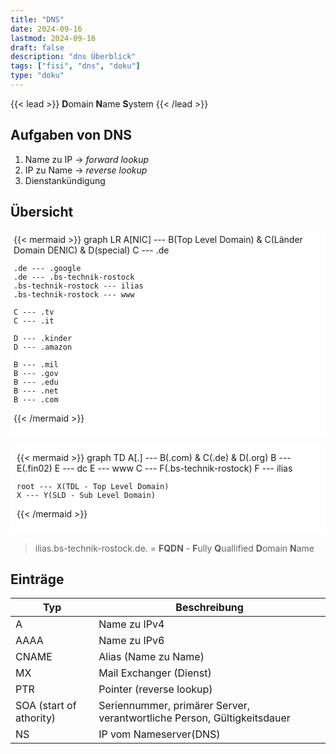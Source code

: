 ```yaml
---
title: "DNS"
date: 2024-09-16
lastmod: 2024-09-16
draft: false
description: "dns Überblick"
tags: ["fisi", "dns", "doku"]
type: "doku"
---
```


{{< lead >}}
**D**omain **N**ame **S**ystem
{{< /lead >}}

## Aufgaben von DNS

1. Name zu IP -> *forward lookup*
2. IP zu Name -> *reverse lookup*
3. Dienstankündigung

## Übersicht

<div style="background-color:white; padding: 5px">
{{< mermaid >}}
graph LR
	A[NIC] --- B(Top Level Domain) & C(Länder Domain DENIC) & D(special)
	C --- .de

	.de --- .google
	.de --- .bs-technik-rostock
	.bs-technik-rostock --- ilias
	.bs-technik-rostock --- www

	C --- .tv
	C --- .it

	D --- .kinder
	D --- .amazon

	B --- .mil
	B --- .gov
	B --- .edu
	B --- .net
	B --- .com
{{< /mermaid >}}
</div>

<br>

<div style="background-color:white; padding: 10px">
{{< mermaid >}}
graph TD
    A[.] --- B(.com) & C(.de) & D(.org)
	B --- E(.fin02)
	E --- dc
	E --- www
	C --- F(.bs-technik-rostock)
	F --- ilias
	
	
	root --- X(TDL - Top Level Domain)
	X --- Y(SLD - Sub Level Domain) 
{{< /mermaid >}}
</div>

> ilias.bs-technik-rostock.de. = **FQDN** - **F**ully **Q**uallified **D**omain **N**ame 

## Einträge

| Typ                     | Beschreibung                                                            |
| ----------------------- | ----------------------------------------------------------------------- |
| A                       | Name zu IPv4                                                            |
| AAAA                    | Name zu IPv6                                                            |
| CNAME                   | Alias (Name zu Name)                                                    |
| MX                      | Mail Exchanger (Dienst)                                                 |
| PTR                     | Pointer (reverse lookup)                                                |
| SOA (start of athority) | Seriennummer, primärer Server, verantwortliche Person, Gültigkeitsdauer |
| NS                      | IP vom Nameserver(DNS)                                                  |



